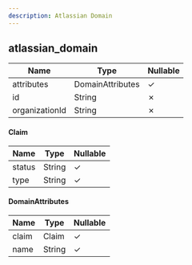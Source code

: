```yaml
---
description: Atlassian Domain
---
```

atlassian_domain
----------------

| **Name**       | **Type**         | **Nullable** |
| -------------- | ---------------- | ------------ |
| attributes     | DomainAttributes | &check;      |
| id             | String           | &cross;      |
| organizationId | String           | &cross;      |

#### Claim
| **Name** | **Type** | **Nullable** |
| -------- | -------- | ------------ |
| status   | String   | &check;      |
| type     | String   | &check;      |

#### DomainAttributes
| **Name** | **Type** | **Nullable** |
| -------- | -------- | ------------ |
| claim    | Claim    | &check;      |
| name     | String   | &check;      |
